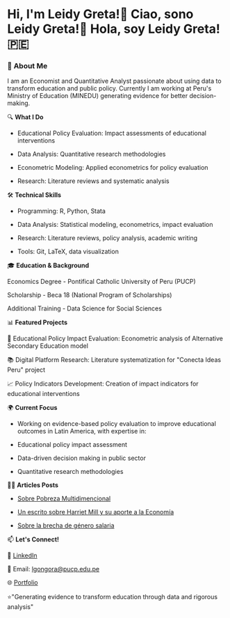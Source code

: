 # Hi, I'm Leidy Greta!👋 Ciao, sono Leidy Greta!🌼 Hola, soy Leidy Greta! 🇵🇪


### 🎯 **About Me**

I am an Economist and Quantitative Analyst passionate about using data to transform education and public policy. Currently I am working at Peru's Ministry of Education (MINEDU) generating evidence for better decision-making.

🔍 **What I Do**

- Educational Policy Evaluation: Impact assessments of educational interventions

- Data Analysis: Quantitative research methodologies

- Econometric Modeling: Applied econometrics for policy evaluation

- Research: Literature reviews and systematic analysis 

🛠️ **Technical Skills**

- Programming: R, Python, Stata

- Data Analysis: Statistical modeling, econometrics, impact evaluation

- Research: Literature reviews, policy analysis, academic writing

- Tools: Git, LaTeX, data visualization

🎓 **Education & Background**

Economics Degree - Pontifical Catholic University of Peru (PUCP)

Scholarship - Beca 18 (National Program of Scholarships)

Additional Training - Data Science for Social Sciences

📊 **Featured Projects**

🏫 Educational Policy Impact Evaluation: Econometric analysis of Alternative Secondary Education model

📚 Digital Platform Research: Literature systematization for "Conecta Ideas Peru" project

📈 Policy Indicators Development: Creation of impact indicators for educational interventions

🌍 **Current Focus**

- Working on evidence-based policy evaluation to improve educational outcomes in Latin America, with expertise in:

- Educational policy impact assessment

- Data-driven decision making in public sector

- Quantitative research methodologies

✍🏻 **Articles Posts**

- [Sobre Pobreza Multidimencional](https://womenineconomicsperu.blogspot.com/2021/03/una-mirada-mas-alla-de-la-medicion-de.html)

- [Un escrito sobre Harriet Mill y su aporte a la Economía](https://womenineconomicsperu.blogspot.com/2021/04/la-liberacion-de-harriet-1807-1858.html)

- [Sobre la brecha de género salaria](https://revistas.pucp.edu.pe/index.php/economica/article/view/25085)

📫 **Let's Connect!**

💼 [LinkedIn](www.linkedin.com/in/leidy-gongora)

📧 Email: lgongora@pucp.edu.pe

🌐 [Portfolio](https://leidygreta.github.io/Portafolio_resume/#slide-5)


⭐"Generating evidence to transform education through data and rigorous analysis"
